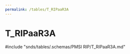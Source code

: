 ```yaml
---
permalink: /tables/T_RIPaaR3A
---
```

# T\_RIPaaR3A
<!-- SPDX-License-Identifier: MPL-2.0 -->

<!-- ATTENTION : Ne pas supprimer ou modifier la ligne ci-dessous -->
#include "snds/tables/.schemas/PMSI RIP/T_RIPaaR3A.md"
<!-- ATTENTION : Ne pas supprimer ou modifier la ligne ci-dessus -->
